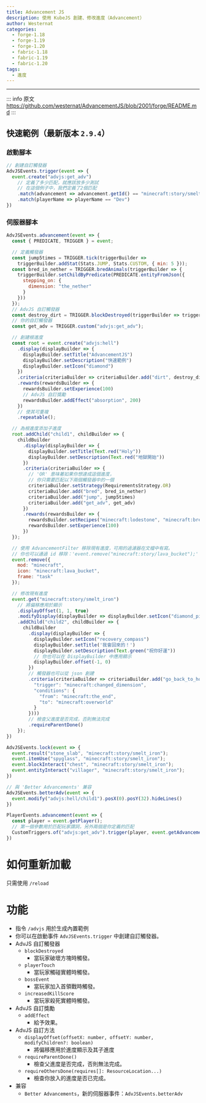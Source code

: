 ```yaml
---
title: Advancement JS
description: 使用 KubeJS 創建、修改進度（Advancement）
author: Westernat
categories:
  - forge-1.18
  - forge-1.19
  - forge-1.20
  - fabric-1.18
  - fabric-1.19
  - fabric-1.20
tags:
  - 進度
---
```


<BadgeCompat CurseForge="mc-mods/advancementjs" Modrinth="mod/advancementjs" Github="Westernat/AdvancementJS" Mcmod="class/13137"/>

---

::: info 原文
https://github.com/westernat/AdvancementJS/blob/2001/forge/README.md
:::

## 快速範例（最新版本 ```2.9.4```）

### 啟動腳本

```js
// 創建自訂觸發器
AdvJSEvents.trigger(event => {
  event.create("advjs:get_adv")
    // 定義了多少匹配，就應該放多少測試
    // 在這個例子中，我們定義了2個匹配
    .match(advancement => advancement.getId() == "minecraft:story/smelt_iron")
    .match(playerName => playerName == "Dev")
})
```

### 伺服器腳本

```js
AdvJSEvents.advancement(event => {
  const { PREDICATE, TRIGGER } = event;

  // 定義觸發器
  const jump5times = TRIGGER.tick(triggerBuilder =>
    triggerBuilder.addStat(Stats.JUMP, Stats.CUSTOM, { min: 5 }));
  const bred_in_nether = TRIGGER.bredAnimals(triggerBuilder => {
    triggerBuilder.setChildByPredicate(PREDICATE.entityFromJson({
      stepping_on: {
        dimension: "the_nether"
      }
    }))
  });
  // AdvJS 自訂觸發器
  const destroy_dirt = TRIGGER.blockDestroyed(triggerBuilder => triggerBuilder.setBlock("dirt"));
  // 你的自訂觸發器
  const get_adv = TRIGGER.custom("advjs:get_adv");

  // 創建根進度
  const root = event.create("advjs:hell")
    .display(displayBuilder => {
      displayBuilder.setTitle("AdvancementJS")
      displayBuilder.setDescription("快速範例")
      displayBuilder.setIcon("diamond")
    })
    .criteria(criteriaBuilder => criteriaBuilder.add("dirt", destroy_dirt))
    .rewards(rewardsBuilder => {
      rewardsBuilder.setExperience(100)
      // AdvJS 自訂獎勵
      rewardsBuilder.addEffect("absorption", 200)
    })
    // 使其可重複
    .repeatable();

  // 為根進度添加子進度
  root.addChild("child1", childBuilder => {
    childBuilder
      .display(displayBuilder => {
        displayBuilder.setTitle(Text.red("Holy"))
        displayBuilder.setDescription(Text.red("地獄開始"))
      })
      .criteria(criteriaBuilder => {
        // 'OR' 意味著如果你想達成這個進度，
        // 你只需要匹配以下兩個觸發器中的一個
        criteriaBuilder.setStrategy(RequirementsStrategy.OR)
        criteriaBuilder.add("bred", bred_in_nether)
        criteriaBuilder.add("jump", jump5times)
        criteriaBuilder.add("get_adv", get_adv)
      })
      .rewards(rewardsBuilder => {
        rewardsBuilder.setRecipes("minecraft:lodestone", "minecraft:brewing_stand")
        rewardsBuilder.setExperience(100)
      })
  });

  // 使用 AdvancementFilter 移除現有進度，可用的過濾器在文檔中有寫。
  // 你也可以通過 id 移除：'event.remove("minecraft:story/lava_bucket");'
  event.remove({
    mod: "minecraft",
    icon: "minecraft:lava_bucket",
    frame: "task"
  });

  // 修改現有進度
  event.get("minecraft:story/smelt_iron")
    // 將偏移應用於顯示
    .displayOffset(1, 1, true)
    .modifyDisplay(displayBuilder => displayBuilder.setIcon("diamond_pickaxe"))
    .addChild("child2", childBuilder => {
      childBuilder
        .display(displayBuilder => {
          displayBuilder.setIcon("recovery_compass")
          displayBuilder.setTitle('我會回來的！')
          displayBuilder.setDescription(Text.green("祝你好運"))
          // 你也可以在 DisplayBuilder 中應用顯示
          displayBuilder.offset(-1, 0)
        })
        // 觸發器也可以從 json 創建
        .criteria(criteriaBuilder => criteriaBuilder.add("go_back_to_home", TRIGGER.fromJson({
          "trigger": "minecraft:changed_dimension",
          "conditions": {
            "from": "minecraft:the_end",
            "to": "minecraft:overworld"
          }
        })))
        // 檢查父進度是否完成，否則無法完成
        .requireParentDone()
    });
})

AdvJSEvents.lock(event => {
  event.result("stone_slab", "minecraft:story/smelt_iron");
  event.itemUse("spyglass", "minecraft:story/smelt_iron");
  event.blockInteract("chest", "minecraft:story/smelt_iron");
  event.entityInteract("villager", "minecraft:story/smelt_iron");
})

// 與 'Better Advancements' 兼容
AdvJSEvents.betterAdv(event => {
  event.modify("advjs:hell/child1").posX(0).posY(32).hideLines()
})

PlayerEvents.advancement(event => {
  const player = event.getPlayer();
  // 第一個參數用於匹配玩家謂詞，另外兩個是你定義的匹配
  CustomTriggers.of("advjs:get_adv").trigger(player, event.getAdvancement(), player.username)
})
```

# 如何重新加載

只需使用 `/reload`

# 功能

- 指令 `/advjs` 用於生成內置範例
- 你可以在啟動事件 `AdvJSEvents.trigger` 中創建自訂觸發器。
- AdvJS 自訂觸發器
  - `blockDestroyed`
    - 當玩家破壞方塊時觸發。
  - `playerTouch`
    - 當玩家觸碰實體時觸發。
  - `bossEvent`
    - 當玩家加入首領戰時觸發。
  - `increasedKillScore`
    - 當玩家殺死實體時觸發。
- AdvJS 自訂獎勵
  - `addEffect`
    - 給予效果。
- AdvJS 自訂方法
  - `displayOffset(offsetX: number, offsetY: number, modifyChildren?: boolean)`
    - 將偏移應用於進度顯示及其子進度
  - `requireParentDone()`
    - 檢查父進度是否完成，否則無法完成。
  - `requireOthersDone(requires[]: ResourceLocation...)`
    - 檢查你放入的進度是否已完成。
- 兼容
  - `Better Advancements`，新的伺服器事件：`AdvJSEvents.betterAdv`